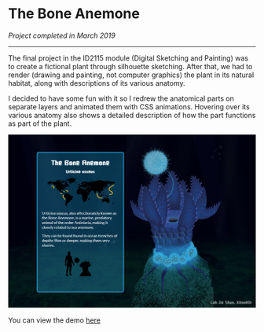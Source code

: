 # The Bone Anemone

*Project completed in March 2019*

-----

The final project in the ID2115 module (Digital Sketching and Painting) was to create a fictional plant through silhouette sketching. After that, we had to render (drawing and painting, not computer graphics) the plant in its natural habitat, along with descriptions of its various anatomy.

I decided to have some fun with it so I redrew the anatomical parts on separate layers and animated them with CSS animations. Hovering over its various anatomy also shows a detailed description of how the part functions as part of the plant.

![The Bone Anemone](./preview.png)

You can view the demo [here](https://kenneth-ljs.github.io/bone-anemone-showcase)